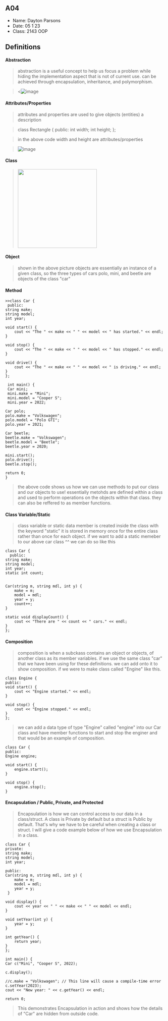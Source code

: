## A04

- Name: Dayton Parsons
- Date: 05 1 23
- Class: 2143 OOP

## Definitions

#### Abstraction 

> abstraction is a useful concept to help us focus a problem while hiding the implementation aspect that is not of current use. 
> can be achieved through encapsulation, inheritance, and polymorphism. 

><![image](https://user-images.githubusercontent.com/123118802/236091364-acd1c1fc-ee47-4a09-8ee0-b5cf887c84b5.png)



#### Attributes/Properties 

> attributes and properties are used to give objects (entities) a description

>class Rectangle {
   public:
      int width;
      int height;
    };
    
> in the above code width and height are attributes/properties

>![image](https://user-images.githubusercontent.com/123118802/236092749-ef0cf38b-ee79-4ead-8fb6-e3516ce19a58.png)



#### Class

><img src="https://ds055uzetaobb.cloudfront.net/image_optimizer/722c82aff075a14313be7fa7463f7fedad151a0a.png" width=250>




#### Object
> shown in the above picture objects are essentially an instance of a given class, so the three types of cars
> polo, mini, and beetle are objects of the class "car"



#### Method
    >>class Car {
     public:
    string make;
    string model;
    int year;

    void start() {
        cout << "The " << make << " " << model << " has started." << endl;
    }

    void stop() {
        cout << "The " << make << " " << model << " has stopped." << endl;
    }

    void drive() {
        cout << "The " << make << " " << model << " is driving." << endl;
    }
    };

     int main() {
     Car mini;
     mini.make = "Mini";
     mini.model = "Cooper S";
     mini.year = 2022;

    Car polo;
    polo.make = "Volkswagen";
    polo.model = "Polo GTI";
    polo.year = 2021;

    Car beetle;
    beetle.make = "Volkswagen";
    beetle.model = "Beetle";
    beetle.year = 2020;

    mini.start();
    polo.drive();
    beetle.stop();

    return 0;
    }
> the above code shows us how we can use methods to put our class and our objects to use!
> essentially metohds are defined within a class and used to perform operations on the objects within that class. 
> they can also be reffered to as member functions. 


#### Class Variable/Static
> class variable or static data member is created inside the class with the keyword "static"
> it is stored in memory once for the entire class rather than once for each object. 
> if we want to add a static memeber to our above car class ^^ we can do so like this 

    
   
    class Car {
      public:
    string make;
    string model;
    int year;
    static int count;
    

    Car(string m, string mdl, int y) {
        make = m;
        model = mdl;
        year = y;
        count++;
    }

    static void displayCount() {
        cout << "There are " << count << " cars." << endl;
    }
    };
    
#### Composition 
>composition is when a subckass contains an object or objects, of another class as its member variables. 
>if we use the same class "car" that we have been using for these definitions. we can add onto it to show composition. if we were to make class called "Engine" like this. 

    class Engine {
    public:
    void start() {
        cout << "Engine started." << endl;
    }

    void stop() {
        cout << "Engine stopped." << endl;
    }
    };
    
>we can add a data type of type "Engine" called "engine" into our Car class and have member functions to start and stop the enginer and that would be an example of composition. 
    
    class Car {
    public:
    Engine engine; 
    
    void start() {
        engine.start();
    }

    void stop() {
        engine.stop();
    }

#### Encapsulation / Public, Private, and Protected 
>Encapsulation is how we can control access to our data in a class/struct. A class is Private by default but a struct is Public by default. 
>That's why we have to be careful when creating a class or struct. I will give a code example below of how we use Encapsulation in a class. 

    class Car {
    private:
    string make;
    string model;
    int year;

    public:
    Car(string m, string mdl, int y) {
        make = m;
        model = mdl;
        year = y;
     }

    void display() {
        cout << year << " " << make << " " << model << endl;
    }

    void setYear(int y) {
        year = y;
    }

    int getYear() {
        return year;
    }
    };

    int main() {
    Car c("Mini", "Cooper S", 2022);

    c.display();

    //c.make = "Volkswagen"; // This line will cause a compile-time error
    c.setYear(2023);
    cout << "New year: " << c.getYear() << endl;

    return 0;
> This demonstrates Encapsulation in action and shows how the details of "Car" are hidden from outside code. 

